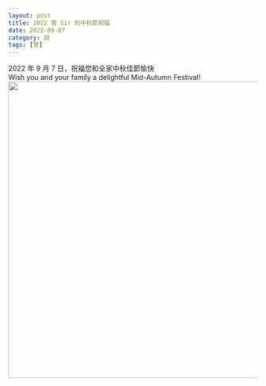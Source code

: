 ```yaml
---
layout: post
title: 2022 管 Sir 的中秋節祝福
date: 2022-09-07
category: 說
tags: [管]
---
```


2022 年 9 月 7 日，祝福您和全家中秋佳節愉快<br>
Wish you and your family a delightful Mid-Autumn Festival!<br>
<img src="/blog/assets/images/2022/midautumn2022.jpg" style="width:600px"/>

